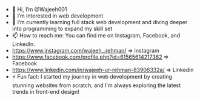 - 👋 Hi, I’m @Wajeeh001
- 👀 I’m interested in web development
- 🌱 I’m currently learning full stack web development and diving deeper into programming to expand my skill set
- 📫 How to reach me: You can find me on Instagram, Facebook, and LinkedIn.
- https://www.instagram.com/wajeeh_.rehman/    => instagram
- https://www.facebook.com/profile.php?id=61565614217362  => Facebook
- https://www.linkedin.com/in/wajeeh-ur-rehman-83906332a/  => Linkedin
- ⚡ Fun fact: I started my journey in web development by creating stunning websites from scratch, and I'm always exploring the latest trends in front-end design!

<!---
Wajeeh001/Wajeeh001 is a ✨ special ✨ repository because its `README.md` (this file) appears on your GitHub profile.
You can click the Preview link to take a look at your changes.
--->
